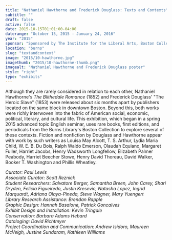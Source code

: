 ```yaml
---
title: "Nathaniel Hawthorne and Frederick Douglass: Texts and Contexts"
subtitle: ""
draft: false
active: false
date: 2015-10-15T01:01:00-04:00
daterange: "October 15, 2015 - January 24, 2016"
year: "2015"
sponsor: "Sponsored by The Institute for the Liberal Arts, Boston College, and Boston College Libraries."
location: "burns"
slug: "textandcontext"
image: "2015/10-hawthorne.jpg"
imagethumb: "2015/10-hawthorne-thumb.png"
imagealt: "Nathaniel Hawthorne and Frederick Douglass poster"
style: "right"
type: "exhibits"
---
```


Although they are rarely considered in relation to each other, Nathaniel Hawthorne's <em>The Blithedale Romance</em> (1852) and Frederick Douglass' &quot;The Heroic Slave&quot; (1853) were released   about six months apart by publishers located on the same block in   downtown Boston. Beyond this, both works were richly interwoven into the   fabric of American social, economic, political, literary, and cultural   life. This exhibition, which began in a spring 2015 advanced topic   English seminar, uses rare books, first editions, and periodicals from   the Burns Library's Boston Collection to explore several of these   contexts. Fiction and nonfiction by Douglass and Hawthorne appear with   work by such writers as Louisa May Alcott, T. S. Arthur, Lydia Maria   Child, W. E. B. Du Bois, Ralph Waldo Emerson, Olaudah Equiano, Margaret   Fuller, Harriet Jacobs, Henry Wadsworth Longfellow, Elizabeth Palmer   Peabody, Harriet Beecher Stowe, Henry David Thoreau, David Walker,   Booker T. Washington and Phillis Wheatley.

<em>Curator: Paul Lewis<br />
  Associate Curator: Scott Reznick<br />
  Student Researchers: Salvatore Berger, Samantha Breen, John Carey,   Shari Dryden, Felicia Figueiredo, Justin Kresevic, Natasha Lopez, Ingrid   Marquardt, Adriana Olaya-Pineda, Steve Wagner, Mary Yuengert<br />
  Library Research Assistance: Brendan Rapple<br />
  Graphic Design: Hannah Basalone, Patrick Goncalves<br />
  Exhibit Design and Installation: Kevin Tringale<br />
  Conservation: Barbara Adams Hebard<br />
  Cataloging: David Richtmyer<br />
  Project Coordination and Communication: Andrew Isidoro, Maureen McVeigh, Justine Sundaram, Kathleen Williams</em>

<!--

Active:
    Yes (will appear on Exhibit's homepage)
    No (will not appear on Exhibit's homepage, but will appear in archives)

Gallery locations: 
    Burns Library (burns)
    Theology and Ministry Library (tml)
    O'Neill Level One (lvl1)
    O'Neill Level Three (lvl3)
    O'Neill Reading Room (reading)
    O'Neill Reading Room Back Wall (backwall)
    O'Neill Lobby (lobby)
    History Dept, Stokes Hall (stokes)
    Bapst Exhibits (bapsts)
    Archived Bapst Exhibits (bapstsarchive)
  
Need spaces for:

  Virtual Exhibits (virtual)
  Tip O'Neill (tiponeill)

Style:
    Poster on left, text on right (default)
    Poster on right, text on left (right)
    Poster large, centered above text (middle_top)
    Poster large, centered below text (middle_down)

-->

